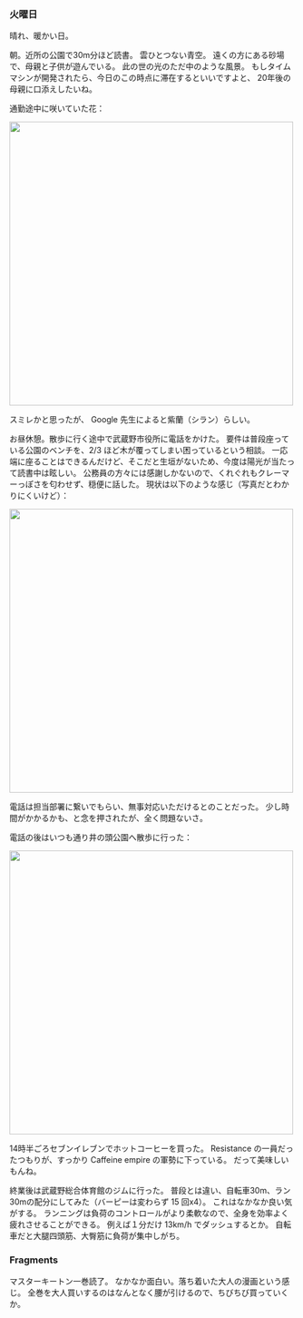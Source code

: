 ### 火曜日

晴れ、暖かい日。

朝。近所の公園で30m分ほど読書。
雲ひとつない青空。
遠くの方にある砂場で、母親と子供が遊んでいる。
此の世の光のただ中のような風景。
もしタイムマシンが開発されたら、今日のこの時点に滞在するといいですよと、
20年後の母親に口添えしたいね。

通勤途中に咲いていた花：

<img src="https://i.imgur.com/Ip2I9LN.jpg" width="500">

スミレかと思ったが、 Google 先生によると紫蘭（シラン）らしい。

お昼休憩。散歩に行く途中で武蔵野市役所に電話をかけた。
要件は普段座っている公園のベンチを、2/3 ほど木が覆ってしまい困っているという相談。
一応端に座ることはできるんだけど、そこだと生垣がないため、今度は陽光が当たって読書中は眩しい。
公務員の方々には感謝しかないので、くれぐれもクレーマーっぽさを匂わせず、穏便に話した。
現状は以下のような感じ（写真だとわかりにくいけど）：

<img src="https://i.imgur.com/erpmQyF.jpg" width="500">

電話は担当部署に繋いでもらい、無事対応いただけるとのことだった。
少し時間がかかるかも、と念を押されたが、全く問題ないさ。

電話の後はいつも通り井の頭公園へ散歩に行った：

<img src="https://i.imgur.com/fJevlnb.jpg" width="500">

14時半ごろセブンイレブンでホットコーヒーを買った。
Resistance の一員だったつもりが、すっかり Caffeine empire の軍勢に下っている。
だって美味しいもんね。

終業後は武蔵野総合体育館のジムに行った。
普段とは違い、自転車30m、ラン30mの配分にしてみた（バーピーは変わらず 15 回x4）。
これはなかなか良い気がする。
ランニングは負荷のコントロールがより柔軟なので、全身を効率よく疲れさせることができる。
例えば１分だけ 13km/h でダッシュするとか。
自転車だと大腿四頭筋、大臀筋に負荷が集中しがち。

### Fragments

マスターキートン一巻読了。
なかなか面白い。落ち着いた大人の漫画という感じ。
全巻を大人買いするのはなんとなく腰が引けるので、ちびちび買っていくか。